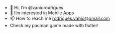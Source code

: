 - 👋 Hi, I’m @vaniorodrigues
- 👀 I’m interested in Mobile Apps
- 📫 How to reach me rodrigues.vanio@gmail.com
- Check my pacman game made with flutter!

<!---
vaniorodrigues/vaniorodrigues is a ✨ special ✨ repository because its `README.md` (this file) appears on your GitHub profile.
You can click the Preview link to take a look at your changes.
--->
